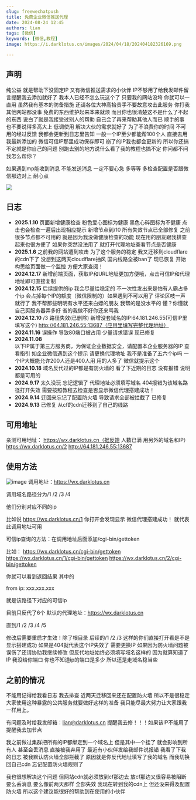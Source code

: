 ```yaml
---
slug: freewechatpush
title: 免费企业微信推送代理
date: 2024-08-24 12:45
authors: lian
tags: [微信]
keywords: [微信,教程]
image: https://i.darklotus.cn/images/2024/04/18/202404182326169.png

---
```

## 声明
纯公益 就是帮助下没固定IP 又有微信推送需求的小伙伴 IP不够用了给我发邮件留言提醒我去添加就好了 我本人已经不怎么玩这个了 只要我的网站没垮 你就可以一直用 虽然我有基本的防备措施 还请各位大神高抬贵手不要故意攻击此服务 你打我其他网站都没事 免费的东西维护起来本来就烦 而且你也很清楚这不是什么了不起的东西 说白了就是我接受过别人的帮助 自己会了再来帮助其他人而已 顺手的事 也不要说得多高大上 低调使用 解决大伙的需求就好了 为了不浪费你的时间 不可用的经过反馈 我都会更新到日志里告知 一般一个IP至少都能帮100个人 直接去用我最新添加的 微信可信IP那里成功保存即可 崩了的IP我也都会更新的 所以你还搞不定就是你自己的问题 别跑去别的地方说什么看了我的教程也搞不定 你问都不问 我怎么帮你？

如果遇到mp能收到消息 不能发送消息 一定不要心急 多等等 多检查配置是否跟微信那边对上 耐心点

![](https://oss.darklotus.cn/img/2025/01/10/202501101630939.png)

## 日志
- **2025.1.10**
页面新增健康检查 粉色爱心图标为健康 黑色心碎图标为不健康 点击也会检查一遍后出现相应提示 新增节点到/10 所有失效节点已全部修复 之前很多节点都不可用的 就是因为我没做健康检查的功能 现在用的朋友跟我排查起来也很方便了 如果你突然没法用了 就打开代理地址查看节点是否健康
- **2025.1.6** 
之前我的网站遭到攻击 为了这个服务的稳定 我又迁移到cloudflare的cdn下了 没想到这两天cloudflare抽风 国内线路全被ban了 现已恢复 开始构思给页面做一个监控 方便大家查阅！
- **2024.12.17** 
新增前端页面，获取IP和URL地址更加方便哦，点击可信IP和代理地址即可直接复制
- **2024.12.15** 
后续提供的ip 我会尽量给稳定的 不一次性发出来是怕有人霸占多个ip 会占掉每个IP的额度（微信限制的）如果遇到不可以用了 评论区吱一声就行了 我不帮那些明明有水平还来白嫖的朋友 我帮的是没水平的 懂？你懂就自己买服务器弄多好 省的我做不好你还来骂我
- **2024.12.10** 
/3 路径失效(已删除) 新增没套域名的IP:64.181.246.55(可信IP里填写这个)
http://64.181.246.55:13687（应用里填写完整代理地址）
- **2024.11.16** 
误操作 导致80端口被占用 少量请求错误 现已修复
- **2024.11.08**  
以下IP属于第三方服务商，为保证企业数据安全，请配置本企业服务器的IP 查看指引 如企业微信遇到这个提示 请更换代理地址 我不是准备了五六个ip吗 一个IP大概能允许200人还是400人用 用的人多了 微信就提示这个
- **2024.10.18** 
域名反代过的IP都是有防火墙的 看了下近期的日志 没有报错 说明都是可用的 
- **2024.9.17**
太久没玩 忘记逻辑了 代理地址必须填写域名 404报错为该域名路径打开失效 需要按照教程去检查是否显示微信代理搭建成功！
- **2024.9.14** 
迁回来忘记了配置防火墙 导致请求全部被拦截了 已修复
- **2024.9.13** 
已修复 从cf的cdn迁移到了自己的线路 

## 可用地址
亲测可用地址：
https://wx.darklotus.cn（据反馈 人数已满 用另外的域名和IP）
https://wx.darklotus.cn/2
http://64.181.246.55:13687

## 使用方法
![image](https://i.darklotus.cn/2024/z4t98j.webp)
调用地址：https://wx.darklotus.cn

调用域名路径分为/1 /2 /3 /4

他们分别对应不同的ip

比如说 https://wx.darklotus.cn/1 你打开会发现显示 微信代理搭建成功！ 就代表此调用地址可用

可信ip查询的方法：在调用地址后面添加/cgi-bin/gettoken

比如：
https://wx.darklotus.cn/cgi-bin/gettoken
https://wx.darklotus.cn/1/cgi-bin/gettoken
https://wx.darklotus.cn/2/cgi-bin/gettoken

你就可以看到返回结果 其中的

from ip: xxx.xxx.xxx

就是该路径下对应的可信ip

目前只反代了6个 默认的代理地址：https://wx.darklotus.cn

直到/1 /2 /3 /4 /5

修改后需要重启才生效！除了根目录 后续的/1 /2 /3 这样的你们直接打开看是不是显示搭建成功 如果是404就代表这个IP失效了 需要更换IP 如果因为防火墙问题被误伤了还请协助我继续修改 但反代地址始终必须填写域名这样的 因为就算知道了IP 我没给你端口 你也不知道ip的端口是多少 所以还是走域名稳当些 


## 之前的情况
不能用记得给我看日志 我去排查 近两天迁移回来还在配置防火墙 所以不是很稳定 大家使用这种暴露的公共服务就要做好这样的准备 我只能尽最大努力让大家跟我一样用上。

有问题及时给我发邮箱：lian@darklotus.cn 提醒我去修！！！如果该IP不能用了 提醒我去加节点

我之前做过集群把所有的IP都绑定到一个域名上 但是其中一个挂了 就会影响到所有人 甚至会丢消息 直接被我弃用了 最近有小伙伴发给我邮件说报错 我看了下我的日志 被我默认防火墙全部拦截了 原因就是你反代地址填写了我的域名 而我切换回自己cdn 忘记配置防火墙规则了

我也很想解决这个问题 但网站cdn就必须放到cf那边去 放cf那边又很容易被阻断 要么丢消息 要么像前两天那样 全部失效 我现在转到我的cdn上 但还没来得及配置防火墙 所以这个建议能很好的帮助到在使用的小伙伴 


